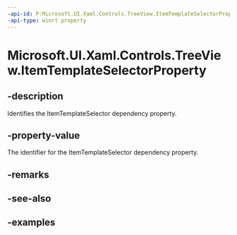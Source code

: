 ```yaml
---
-api-id: P:Microsoft.UI.Xaml.Controls.TreeView.ItemTemplateSelectorProperty
-api-type: winrt property
---
```


<!-- Property syntax.
public DependencyProperty ItemTemplateSelectorProperty { get; }
-->

# Microsoft.UI.Xaml.Controls.TreeView.ItemTemplateSelectorProperty

## -description

Identifies the ItemTemplateSelector dependency property.

## -property-value

The identifier for the ItemTemplateSelector dependency property.

## -remarks

## -see-also

## -examples

